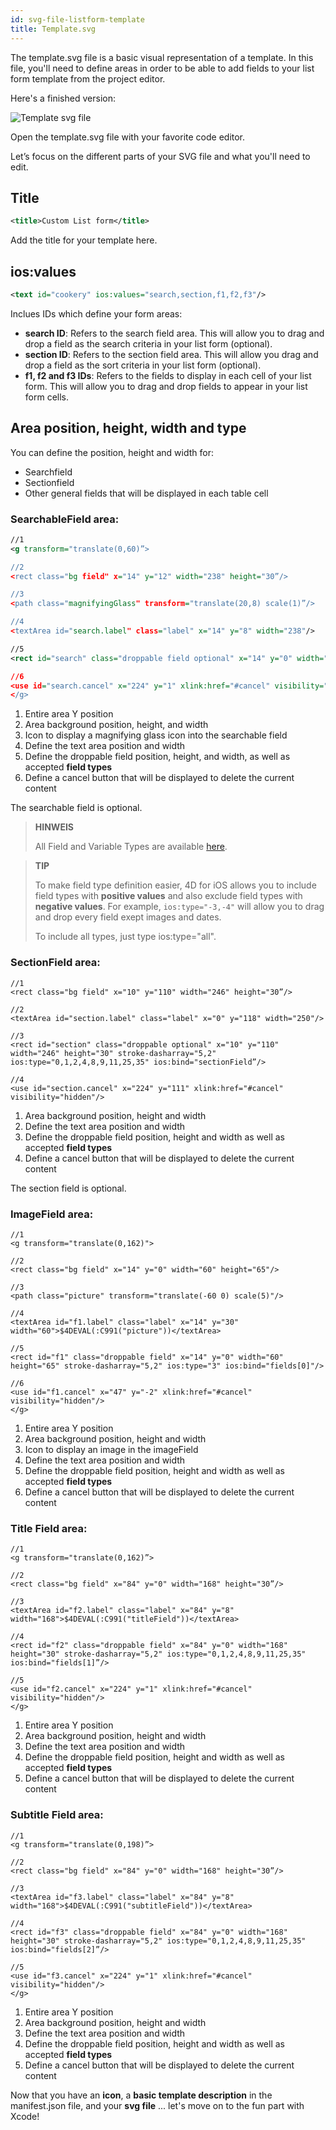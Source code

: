 ```yaml
---
id: svg-file-listform-template
title: Template.svg
---
```


The template.svg file is a basic visual representation of a template. In this file, you'll need to define areas in order to be able to add fields to your list form template from the project editor.

Here's a finished version:

![Template svg file](assets/en/custom-listform/template-svg-file.png)

Open the template.svg file with your favorite code editor.

Let’s focus on the different parts of your SVG file and what you'll need to edit.

## Title
```xml
<title>Custom List form</title>
```

Add the title for your template here.

## ios:values

```xml
<text id="cookery" ios:values="search,section,f1,f2,f3"/>
```

Inclues IDs which define your form areas:

* **search ID**: Refers to the search field area. This will allow you to drag and drop a field as the search criteria in your list form (optional).
*  **section ID**: Refers to the section field area. This will allow you drag and drop a field as the sort criteria in your list form (optional).
*  **f1, f2 and f3 IDs**: Refers to the fields to display in each cell of your list form. This will allow you to drag and drop fields to appear in your list form cells.

## Area position, height, width and type
You can define the position, height and width for:

* Searchfield
* Sectionfield
* Other general fields that will be displayed in each table cell

### SearchableField area:

```xml
//1
<g transform="translate(0,60)”>

//2
<rect class="bg field" x="14" y="12" width="238" height="30”/>

//3
<path class="magnifyingGlass" transform="translate(20,8) scale(1)”/>

//4
<textArea id="search.label" class="label" x="14" y="8" width="238"/>

//5
<rect id="search" class="droppable field optional" x="14" y="0" width="238" height="30" stroke-dasharray="5,2" ios:type=“0,1,2,4,8,9,11,25,35"  ios:bind="searchableField”/>

//6
<use id="search.cancel" x="224" y="1" xlink:href="#cancel" visibility="hidden”/> //6
</g>
```

1. Entire area Y position
2. Area background position, height, and width
3. Icon to display a magnifying glass icon into the searchable field
4. Define the text area position and width
5. Define the droppable field position, height, and width, as well as accepted **field types**
6. Define a cancel button that will be displayed to delete the current content

The searchable field is optional.

> **HINWEIS**
> 
> All Field and Variable Types are available [here](http://doc.4d.com/4Dv17/4D/17/Field-and-Variable-Types.302-3729410.en.html).

> **TIP**
> 
> To make field type definition easier, 4D for iOS allows you to include field types with **positive values** and also exclude field types with **negative values**. For example, `ios:type="-3,-4"` will allow you to drag and drop every field exept images and dates.
> 
> To include all types, just type ios:type="all".

### SectionField area:

```
//1
<rect class="bg field" x="10" y="110" width="246" height="30”/>

//2
<textArea id="section.label" class="label" x="0" y="118" width="250"/>

//3
<rect id="section" class="droppable optional" x="10" y="110" width="246" height="30" stroke-dasharray="5,2" ios:type="0,1,2,4,8,9,11,25,35" ios:bind="sectionField”/>

//4
<use id="section.cancel" x="224" y="111" xlink:href="#cancel" visibility="hidden"/>
```

1. Area background position, height and width
2. Define the text area position and width
3. Define the droppable field position, height and width as well as accepted **field types**
4. Define a cancel button that will be displayed to delete the current content

The section field is optional.

### ImageField area:

```
//1
<g transform="translate(0,162)">

//2
<rect class="bg field" x="14" y="0" width="60" height="65"/>

//3
<path class="picture" transform="translate(-60 0) scale(5)"/>

//4
<textArea id="f1.label" class="label" x="14" y="30" width="60">$4DEVAL(:C991("picture"))</textArea>

//5
<rect id="f1" class="droppable field" x="14" y="0" width="60" height="65" stroke-dasharray="5,2" ios:type="3" ios:bind="fields[0]"/>

//6
<use id="f1.cancel" x="47" y="-2" xlink:href="#cancel" visibility="hidden"/>
</g>
```

1. Entire area Y position
2. Area background position, height and width
3. Icon to display an image in the imageField
4. Define the text area position and width
5. Define the droppable field position, height and width as well as accepted **field types**
6. Define a cancel button that will be displayed to delete the current content

### Title Field area:

```
//1
<g transform="translate(0,162)”>

//2
<rect class="bg field" x="84" y="0" width="168" height="30”/>

//3
<textArea id="f2.label" class="label" x="84" y="8" width="168">$4DEVAL(:C991("titleField"))</textArea>

//4
<rect id="f2" class="droppable field" x="84" y="0" width="168" height="30" stroke-dasharray="5,2" ios:type="0,1,2,4,8,9,11,25,35" ios:bind="fields[1]”/>

//5
<use id="f2.cancel" x="224" y="1" xlink:href="#cancel" visibility="hidden"/>
</g>
```

1. Entire area Y position
2. Area background position, height and width
3. Define the text area position and width
4. Define the droppable field position, height and width as well as accepted **field types**
5. Define a cancel button that will be displayed to delete the current content

### Subtitle Field area:
```
//1
<g transform="translate(0,198)”>

//2
<rect class="bg field" x="84" y="0" width="168" height="30”/>

//3
<textArea id="f3.label" class="label" x="84" y="8" width="168">$4DEVAL(:C991("subtitleField"))</textArea>

//4
<rect id="f3" class="droppable field" x="84" y="0" width="168" height="30" stroke-dasharray="5,2" ios:type="0,1,2,4,8,9,11,25,35" ios:bind="fields[2]”/>

//5
<use id="f3.cancel" x="224" y="1" xlink:href="#cancel" visibility="hidden"/>
</g>
```

1. Entire area Y position
2. Area background position, height and width
3. Define the text area position and width
4. Define the droppable field position, height and width as well as accepted **field types**
5. Define a cancel button that will be displayed to delete the current content

Now that you have an **icon**, a **basic template description** in the manifest.json file, and your **svg file** ... let's move on to the fun part with Xcode!
